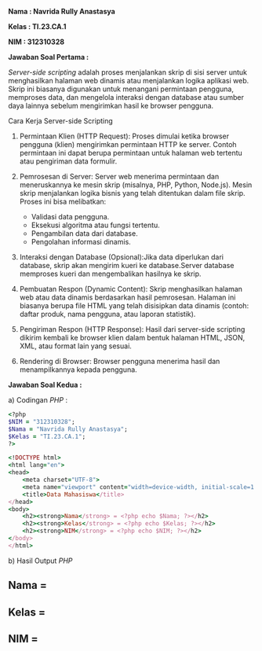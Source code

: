 **Nama : Navrida Rully Anastasya**

**Kelas : TI.23.CA.1**

**NIM : 312310328**

**Jawaban Soal Pertama :**

*Server-side scripting* adalah proses menjalankan skrip di sisi server untuk menghasilkan halaman web dinamis atau menjalankan logika aplikasi web. Skrip ini biasanya digunakan untuk menangani permintaan pengguna, memproses data, dan mengelola interaksi dengan database atau sumber daya lainnya sebelum mengirimkan hasil ke browser pengguna.

Cara Kerja Server-side Scripting
1. Permintaan Klien (HTTP Request): Proses dimulai ketika browser pengguna (klien) mengirimkan permintaan HTTP ke server. Contoh permintaan ini dapat berupa permintaan untuk halaman web tertentu atau pengiriman data formulir.
   
2. Pemrosesan di Server: Server web menerima permintaan dan meneruskannya ke mesin skrip (misalnya, PHP, Python, Node.js). Mesin skrip menjalankan logika bisnis yang telah ditentukan dalam file skrip. Proses ini bisa melibatkan:
   - Validasi data pengguna.
   - Eksekusi algoritma atau fungsi tertentu.
   - Pengambilan data dari database.
   - Pengolahan informasi dinamis.
     
3. Interaksi dengan Database (Opsional):Jika data diperlukan dari database, skrip akan mengirim kueri ke database.Server database memproses kueri dan mengembalikan hasilnya ke skrip.
   
4. Pembuatan Respon (Dynamic Content): Skrip menghasilkan halaman web atau data dinamis berdasarkan hasil pemrosesan. Halaman ini biasanya berupa file HTML yang telah disisipkan data dinamis (contoh: daftar produk, nama pengguna, atau laporan statistik).
   
5. Pengiriman Respon (HTTP Response): Hasil dari server-side scripting dikirim kembali ke browser klien dalam bentuk halaman HTML, JSON, XML, atau format lain yang sesuai.
   
6. Rendering di Browser: Browser pengguna menerima hasil dan menampilkannya kepada pengguna.

**Jawaban Soal Kedua :**

a) Codingan *PHP* :

```ruby
<?php
$NIM = "312310328";
$Nama = "Navrida Rully Anastasya";
$Kelas = "TI.23.CA.1";
?>

<!DOCTYPE html>
<html lang="en">
<head>
    <meta charset="UTF-8">
    <meta name="viewport" content="width=device-width, initial-scale=1.0">
    <title>Data Mahasiswa</title>
</head>
<body>
    <h2><strong>Nama</strong> = <?php echo $Nama; ?></h2>
    <h2><strong>Kelas</strong> = <?php echo $Kelas; ?></h2>
    <h2><strong>NIM</strong> = <?php echo $NIM; ?></h2>
</body>
</html>

```

b) Hasil Output *PHP*
<?php
$NIM = "312310328";
$Nama = "Navrida Rully Anastasya";
$Kelas = "TI.23.CA.1";
?>

<!DOCTYPE html>
<html lang="en">
<head>
    <meta charset="UTF-8">
    <meta name="viewport" content="width=device-width, initial-scale=1.0">
    <title>Data Mahasiswa</title>
</head>
<body>
    <h2><strong>Nama</strong> = <?php echo $Nama; ?></h2>
    <h2><strong>Kelas</strong> = <?php echo $Kelas; ?></h2>
    <h2><strong>NIM</strong> = <?php echo $NIM; ?></h2>
</body>
</html>

